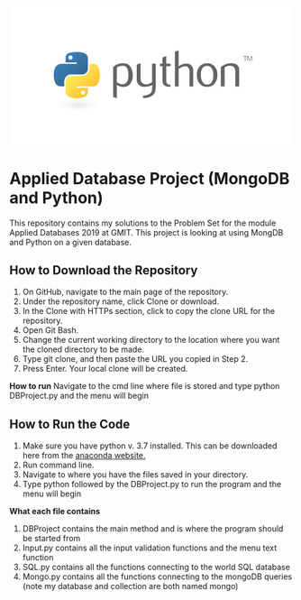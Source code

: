 ![Python Banner](/images/python-banner.jpg)
# Applied Database Project (MongoDB and Python)

This repository contains my solutions to the Problem Set for the module Applied Databases 2019 at GMIT.
This project is looking at using MongDB and Python on a given database.

## How to Download the Repository
1. On GitHub, navigate to the main page of the repository.
2. Under the repository name, click Clone or download.
3. In the Clone with HTTPs section, click to copy the clone URL for the repository.
4. Open Git Bash.
5. Change the current working directory to the location where you want the cloned directory to be made.
6. Type git clone, and then paste the URL you copied in Step 2.
7. Press Enter. Your local clone will be created.

**How to run**
Navigate to the cmd line where file is stored and type python DBProject.py and the menu will begin

## How to Run the Code
1. Make sure you have python v. 3.7 installed. This can be downloaded here from the [anaconda website.](https://www.anaconda.com/distribution/)
2. Run command line.
3. Navigate to where you have the files saved in your directory.
4. Type python followed by the DBProject.py to run the program and the menu will begin

**What each file contains**
1. DBProject contains the main method and is where the program should be started from
2. Input.py contains all the input validation functions and the menu text function
3. SQL.py contains all the functions connecting to the world SQL database
4. Mongo.py contains all the functions connecting to the mongoDB queries (note my database and collection are both named mongo)
